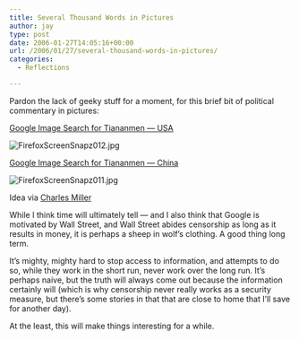 ```yaml
---
title: Several Thousand Words in Pictures
author: jay
type: post
date: 2006-01-27T14:05:16+00:00
url: /2006/01/27/several-thousand-words-in-pictures/
categories:
  - Reflections

---
```

Pardon the lack of geeky stuff for a moment, for this brief bit of political commentary in pictures:

[Google Image Search for Tiananmen — USA][1]

![FirefoxScreenSnapz012.jpg][2]

[Google Image Search for Tiananmen — China][3]

![FirefoxScreenSnapz011.jpg][4]

Idea via [Charles Miller][5]

While I think time will ultimately tell — and I also think that Google is motivated by Wall Street, and Wall Street abides censorship as long as it results in money, it is perhaps a sheep in wolf’s clothing. A good thing long term.

It’s mighty, mighty hard to stop access to information, and attempts to do so, while they work in the short run, never work over the long run. It’s perhaps naive, but the truth will always come out because the information certainly will (which is why censorship never really works as a security measure, but there’s some stories in that that are close to home that I’ll save for another day).

At the least, this will make things interesting for a while.

 [1]: http://images.google.com/images?q=tiananmen
 [2]: https://cdn.rambleon.org/migrate/2006/01/FirefoxScreenSnapz012.jpg
 [3]: http://images.google.cn/images?q=tiananmen
 [4]: https://cdn.rambleon.org/migrate/2006/01/FirefoxScreenSnapz011.jpg
 [5]: http://fishbowl.pastiche.org/2006/01/27/a_tale_of_two_googles